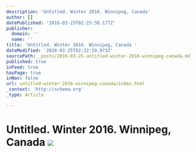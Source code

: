 ```yaml
---
description: 'Untitled. Winter 2016. Winnipeg, Canada'
author: []
datePublished: '2016-03-25T02:25:30.177Z'
publisher:
  domain: ''
  name: ''
title: 'Untitled. Winter 2016. Winnipeg, Canada '
dateModified: '2016-03-25T02:22:19.973Z'
sourcePath: _posts/2016-03-25-untitled-winter-2016-winnipeg-canada.md
published: true
inFeed: true
hasPage: true
inNav: false
url: untitled-winter-2016-winnipeg-canada/index.html
_context: 'http://schema.org'
_type: Article

---
```

# Untitled. Winter 2016\. Winnipeg, Canada ![](https://the-grid-user-content.s3-us-west-2.amazonaws.com/c47bc7e3-9417-417c-9fa9-2f32b35c8359.png)